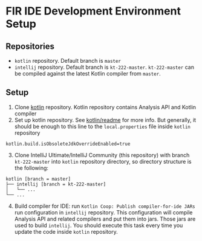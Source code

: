 # FIR IDE Development Environment Setup

## Repositories

* `kotlin` repository. Default branch is `master`
* `intellij` repository. Default branch is `kt-222-master`. `kt-222-master` can be compiled against the latest Kotlin compiler from `master`.

## Setup

1. Clone [kotlin](https://github.com/JetBrains/kotlin) repository. Kotlin repository contains Analysis API and Kotlin compiler
2. Set up kotlin repository. See [kotlin/readme](https://github.com/JetBrains/kotlin/blob/master/ReadMe.md) for more info. But generally, it should be enough to this line to the `local.properties` file inside `kotlin` repository
```
kotlin.build.isObsoleteJdkOverrideEnabled=true
```

3. Clone IntelliJ Ultimate/IntelliJ Community (this repository) with branch `kt-222-master` into `kotlin` repository directory, so directory structure is the following:
```
kotlin [branch = master]
├── intellij [branch = kt-222-master]
│   └── ...
└── ...
```

4. Build compiler for IDE: run `Kotlin Coop: Publish compiler-for-ide JARs` run configuration in `intellij` repository.
   This configuration will compile Analysis API and related compilers and put them into jars.
   Those jars are used to build `intellij`.
   You should execute this task every time you update the code inside `kotlin` repository.
